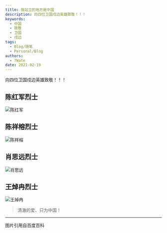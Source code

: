 ```yaml
---
title: 我站立的地方是中国
description: 向四位卫国戍边英雄致敬！！！
keywords:
  - 中国
  - 致敬
  - 卫国
  - 戍边
tags:
  - Blog/随笔
  - Personal/Blog
authors:
  - 7Wate
date: 2021-02-19
---
```


向四位卫国戍边英雄致敬！！！

## 陈红军烈士

![陈红军](https://static.7wate.com/img/2021/02/23/da2525b39fc67.jpg)

## 陈祥榕烈士

![陈祥榕](https://static.7wate.com/img/2021/02/23/0b947d9c5e28a.jpg)

## 肖思远烈士

![肖思远](https://static.7wate.com/img/2021/02/23/2801acbbbe5e7.jpg)

## 王焯冉烈士

![王焯冉](https://static.7wate.com/img/2021/02/23/8aa486249b472.jpg)

> 清澈的爱、只为中国！

---

图片引用自百度百科
